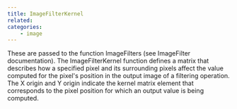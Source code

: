 ```yaml
---
title: ImageFilterKernel
related:
categories:
    - image
---
```


These are passed to the function ImageFilters (see ImageFilter documentation).
		The ImageFilterKernel function defines a matrix that describes how a specified pixel and its surrounding pixels affect the value computed for the pixel's position in the output image of a filtering operation. 
		The X origin and Y origin indicate the kernel matrix element that corresponds to the pixel position for which an output value is being computed.
		
		